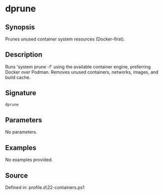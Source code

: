 # dprune

## Synopsis

Prunes unused container system resources (Docker-first).

## Description

Runs 'system prune -f' using the available container engine, preferring Docker over Podman.
        Removes unused containers, networks, images, and build cache.

## Signature

```powershell
dprune
```

## Parameters

No parameters.

## Examples

No examples provided.

## Source

Defined in: profile.d\22-containers.ps1
